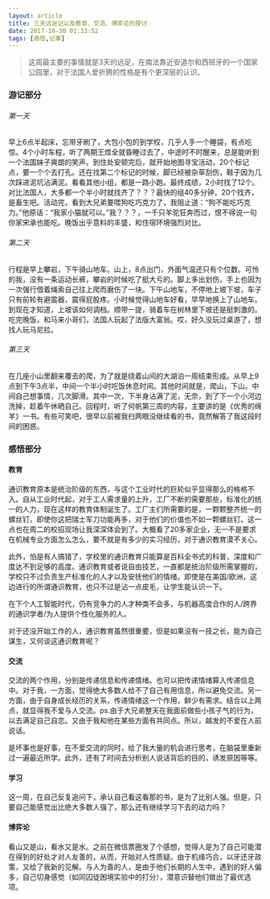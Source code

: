 ```yaml
---
layout: article
title: 三天远足记以及教育、交流、博弈论的探讨
date: 2017-10-30 01:33:52
tags: [感悟,记事]
---
```


> 这周最主要的事情就是3天的远足，在南法靠近安道尔和西班牙的一个国家公园里，对于法国人爱折腾的性格是有个更深层的认识。

<!-- more -->

### 游记部分
###### 第一天
早上6点半起床，忘带牙刷了，大包小包的到学校，几乎人手一个睡袋，有点吃惊。4个小时车程，听了两期王煜全就昏睡过去了，中途时不时醒来，总是能听到一个法国妹子爽朗的笑声。到住处安顿完后，就开始地图寻宝活动，20个标记点，要一个个去打孔。还在找第二个标记的时候，脚已经被杂草刮伤，鞋子因为几次踩进泥坑沾满泥。看看其他小组，都是一路小跑。最终成绩，2小时找了12个。对比法国人，大多都一个半小时就找齐了？？？最快的组40多分钟，20个找齐，是畜生吧。活动完，看到大兄弟要喂狗吃巧克力了，我阻止道：“狗不能吃巧克力。”他原话：“我家小猫就可以。”我？？？，一千只羊驼狂奔而过，恨不得说一句你家宋承也能吃。晚饭出乎意料的丰盛，和住宿环境强烈对比。

###### 第二天
行程是早上攀岩，下午骑山地车。山上，8点出门，外面气温还只有个位数。可怜的我，没有一条运动长裤，攀岩的时候吃了挺大亏的。脚上多出划伤，手上也因为一次强行借着绳索自己往上爬而磨伤了一块。下午山地车，不停地上坡下坡，车子只有前轮有避震器，震得屁股疼。小时候觉得山地车好看，早早地换上了山地车。到现在才知道，上坡该如何调档。顺带一提，骑着车在树林里下坡还是挺刺激的。吃完晚饭，和马来小哥们，法国人玩起了法版大富翁。哎，好久没玩过桌游了，想找人玩马尼拉。

###### 第三天
在几座小山里翻来覆去的爬，为了就是绕着山间的大湖泊一周结束形成。从早上9点到下午3点半，中间一个半小时吃饭休息时间。其他时间就是，爬山，下山。中间自己想事情，几次脚滑。其中一次，下半身沾满了泥，无奈，到了下一个小河边洗掉，趁着午休晒自己。回程时，听了何帆第三周的内容，主要讲的是《优秀的绵羊》一书。有些可笑吧，很早以前被我扫两眼没继续看的书，竟然解答了我这段时间的困惑。

### 感悟部分
#### 教育
通识教育原本是统治阶级的东西，与这个工业时代的巨轮似乎显得那么的格格不入。自从工业时代起，对于工人需求量的上升，工厂不断的需要那些，标准化的统一的人力，现在这样的教育体制诞生了。工厂主们所需要的是，一颗颗整齐统一的螺丝钉，即使你这把瑞士军刀功能再多，对于他们的价值也不如一颗螺丝钉。这一点也在周二的校招现场让我深深体会到了。大概看了20多家企业，无一不是要求在机械专业方面怎么怎么，要不就是有多少的实习经历，对于通识教育漠不关心。

此外，怕是有人搞错了，学校里的通识教育只能算是百科全书式的科普，深度和广度达不到足够的高度。通识教育或者说自由技艺，一直都是统治阶级所需掌握的，学校只不过负责生产标准化的人才以及安抚他们的情绪。即使是在美国/欧洲，这边进行的所谓通识教育，也只不过是沾一点皮毛，让学生能认识一下。

在下个人工智能时代，仍有竞争力的人才种类不会多，与机器高度合作的人/跨界的通识学者/为人提供个性化服务的人。

对于还没开始工作的人，通识教育虽然很重要，但是如果没有一技之长，能为自己谋生，又何谈这通识教育呢？

#### 交流
交流的两个作用，分别是传递信息和传递情绪。也可以把传递情绪算入传递信息中。对于我，一方面，觉得绝大多数人给不了自己有用信息，所以避免交流。另一方面，由于自身成长经历的关系，传递情绪这一个作用，鲜少有需求。结合以上两点，就显得我不爱与人交流。ps.由于大兄弟整天在我面前做些小孩子气的行为，以去满足自己自恋。又由于我和他在某些方面有共同点。所以，越发的不爱在人前说话。

是坏事也是好事，在不爱交流的同时，给了我大量的机会进行思考，在脑袋里重新过一遍最近所学。此外，还有了时间去分析别人说话背后的目的，诱发原因等等。

#### 学习
这一周，在自己反复追问下，承认自己看这看那的书，是为了比别人强。但是，只要自己能感觉出比绝大多数人强了，那么还有继续学习下去的动力吗？

#### 博弈论
看山又是山，看水又是水。之前在微信票圈发了个感想，觉得人是为了自己可能潜在得到的好处才对人友善的，从而，开始对人性质疑。由于机缘巧合，以牙还牙政策，又给了我新的见解。与人为善的人，是由于他们长期的人生中，遇到的好人偏多，自己切身感觉（如同囚徒困境实验中的打分），潜意识替他们做出了最优选项。
